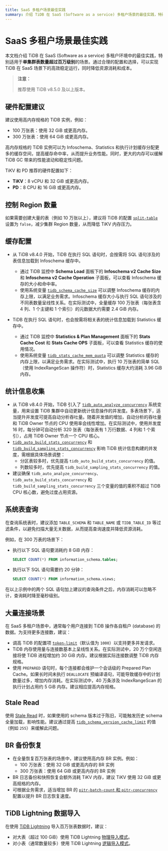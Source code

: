 ```yaml
---
title: SaaS 多租户场景最佳实践
summary: 介绍 TiDB 在 SaaS (Software as a service) 多租户场景的最佳实践，特别适用于单集群表数量超过百万级别的场景。
---
```


# SaaS 多租户场景最佳实践

本文档介绍 TiDB 在 SaaS (Software as a service) 多租户环境中的最佳实践，特别适用于**单集群表数量超过百万级别**的场景。通过合理的配置和选择，可以实现 TiDB 在 SaaS 场景下的高效稳定运行，同时降低资源消耗和成本。

> **注意：**
> 
> 推荐使用 TiDB v8.5.0 及以上版本。

## 硬件配置建议

建议使用高内存规格的 TiDB 实例，例如：

- 100 万张表：使用 32 GiB 或更高内存。
- 300 万张表：使用 64 GiB 或更高内存。

高内存规格的 TiDB 实例可以为 Infoschema、Statistics 和执行计划缓存分配更多的缓存空间，提高缓存命中率，从而提升业务性能。同时，更大的内存可以缓解 TiDB GC 带来的性能波动和稳定性问题。

TiKV 和 PD 推荐的硬件配置如下：

* **TiKV**：8 vCPU 和 32 GiB 或更高内存。
* **PD**：8 CPU 和 16 GiB 或更高内存。

## 控制 Region 数量

如果需要创建大量的表（例如 10 万张以上），建议将 TiDB 的配置 [`split-table`](/tidb-configuration-file.md#split-table) 设置为 `false`，减少集群 Region 数量，从而降低 TiKV 内存压力。

## 缓存配置

* 从 TiDB v8.4.0 开始，TiDB 在执行 SQL 语句时，会按需将 SQL 语句涉及的表信息加载到 Infoschema 缓存中。

    * 通过 TiDB 监控中 **Schema Load** 面板下的 **Infoschema v2 Cache Size** 和 **Infoschema v2 Cache Operation** 子面板，可以查看 Infoschema 缓存的大小和命中率。
    * 使用系统变量 [`tidb_schema_cache_size`](/system-variables.md#tidb_schema_cache_size-从-v800-版本开始引入) 可以调整 Infoschema 缓存的内存上限，以满足业务需求。Infoschema 缓存大小与执行 SQL 语句涉及的不同表数量呈线性关系。在实际测试中，全量缓存 100 万张表（每张表含 4 列、1 个主键和 1 个索引）的元数据大约需要 2.4 GiB 内存。

* TiDB 在执行 SQL 语句时，也会按需将相关表的统计信息加载到 Statistics 缓存中。

    * 通过 TiDB 监控中 **Statistics & Plan Management** 面板下的 **Stats Cache Cost** 和 **Stats Cache OPS** 子面板，可以查看 Statistics 缓存的使用情况。
    * 使用系统变量 [`tidb_stats_cache_mem_quota`](/system-variables.md#tidb_stats_cache_mem_quota-从-v610-版本开始引入) 可以调整 Statistics 缓存的内存上限，以满足业务需求。在实际测试中，执行 10 万张表的简单 SQL（使用 IndexRangeScan 操作符）时，Statistics 缓存大约消耗 3.96 GiB 内存。

## 统计信息收集

* 从 TiDB v8.4.0 开始，TiDB 引入了 [`tidb_auto_analyze_concurrency`](/system-variables.md#tidb_auto_analyze_concurrency-从-v840-版本开始引入) 系统变量，用来设置 TiDB 集群中自动更新统计信息操作的并发度。多表场景下，适当提升并发度可提高自动分析吞吐量。随着并发值的增加，自动分析的吞吐量和 TiDB Owner 节点的 CPU 使用率会线性增加。在实际测试中，使用并发度 16 时，每分钟可自动分析 320 张表（每张表有 1 万行数据、4 列和 1 个索引），占用 TiDB Owner 节点一个 CPU 核心。
* [`tidb_auto_build_stats_concurrency`](/system-variables.md#tidb_auto_build_stats_concurrency-从-v650-版本开始引入) 和 [`tidb_build_sampling_stats_concurrency`](/system-variables.md#tidb_build_sampling_stats_concurrency-从-v750-版本开始引入) 影响 TiDB 统计信息构建的并发度，需根据具体场景调整：
    - 分区表较多时，优先提高 `tidb_auto_build_stats_concurrency` 的值。
    - 列数较多时，优先提高 `tidb_build_sampling_stats_concurrency` 的值。
* 建议确保 `tidb_auto_analyze_concurrency`、`tidb_auto_build_stats_concurrency` 和 `tidb_build_sampling_stats_concurrency` 三个变量的值的乘积不超过 TiDB CPU 核心数，避免过度占用资源。

## 系统表查询

在查询系统表时，建议添加 `TABLE_SCHEMA` 和 `TABLE_NAME` 或 `TIDB_TABLE_ID` 等过滤条件，以避免扫描大量无关数据，从而提高查询速度并降低资源消耗。

例如，在 300 万表的场景下：

- 执行以下 SQL 语句要消耗约 8 GiB 内存：

    ```sql
    SELECT COUNT(*) FROM information_schema.tables;
    ```

- 执行以下 SQL 语句需要约 20 分钟：

    ```sql
    SELECT COUNT(*) FROM information_schema.views;
    ```

在以上示例中的两个 SQL 语句加上建议的查询条件之后，内存消耗可以忽略不计，查询耗时降至毫秒级别。

## 大量连接场景

在 SaaS 多租户场景中，通常每个用户连接到 TiDB 操作各自租户 (database) 的数据。为支持更多连接数，建议：

* 调高 TiDB 的配置项 [`token-limit`](/tidb-configuration-file.md#token-limit)（默认值为 `1000`）以支持更多并发请求。
* TiDB 内存使用量与连接数基本上呈线性关系。在实际测试中，20 万个空闲连接将使 TiDB 进程增加约 30 GiB 内存。建议根据实际连接数调整 TiDB 内存规格。
* 使用 `PREPARED` 语句时，每个连接都会维护一个会话级的 Prepared Plan Cache。如果长时间未执行 `DEALLOCATE` 预编译语句，可能导致缓存中的计划数量过多，增加内存消耗。在实际测试中，40 万条涉及 IndexRangeScan 的执行计划占用约 5 GiB 内存。建议相应提高内存规格。

## Stale Read

使用 [Stale Read](/stale-read.md) 时，如果使用的 schema 版本过于陈旧，可能触发历史 schema 全量加载，影响性能。建议通过提高 [`tidb_schema_version_cache_limit`](/system-variables.md#tidb_schema_version_cache_limit-从-v740-版本开始引入) 的值（例如 `255`）来缓解此问题。

## BR 备份恢复

* 在全量恢复百万张表的场景中，建议使用高内存 BR 实例。例如：
    - 100 万张表：使用 32 GiB 或更高内存的 BR 实例
    - 300 万张表：使用 64 GiB 或更高内存的 BR 实例
* BR 日志备份和快照恢复会额外消耗 TiKV 内存，建议 TiKV 使用 32 GiB 或更高规格的内存。
* 可根据业务需求，适当增加 BR 的 [`pitr-batch-count` 和 `pitr-concurrency`](/br/use-br-command-line-tool.md#常用选项) 配置以提升 BR 日志恢复速度。

## TiDB Lightning 数据导入

在使用 [TiDB Lightning](/tidb-lightning/tidb-lightning-overview.md) 导入百万张表数据时，建议：

- 对大表（超过 100 GiB）使用 TiDB Lightning [物理导入模式](/tidb-lightning/tidb-lightning-physical-import-mode.md)。
- 对小表（通常数量较多）使用 TiDB Lightning [逻辑导入模式](/tidb-lightning/tidb-lightning-logical-import-mode.md)。
